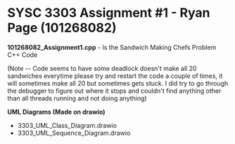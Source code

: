 # SYSC 3303 Assignment #1 - Ryan Page (101268082)

**101268082_Assignment1.cpp** - Is the Sandwich Making Chefs Problem C++ Code

(Note -- Code seems to have some deadlock doesn't make all 20 sandwiches everytime 
        please try and restart the code a couple of times, it will sometimes make 
        all 20 but sometimes gets stuck. I did try to go through the debugger to
        figure out where it stops and couldn't find anything other than all threads
        running and not doing anything)

**UML Diagrams (Made on drawio)**
- 3303_UML_Class_Diagram.drawio
- 3303_UML_Sequence_Diagram.drawio

